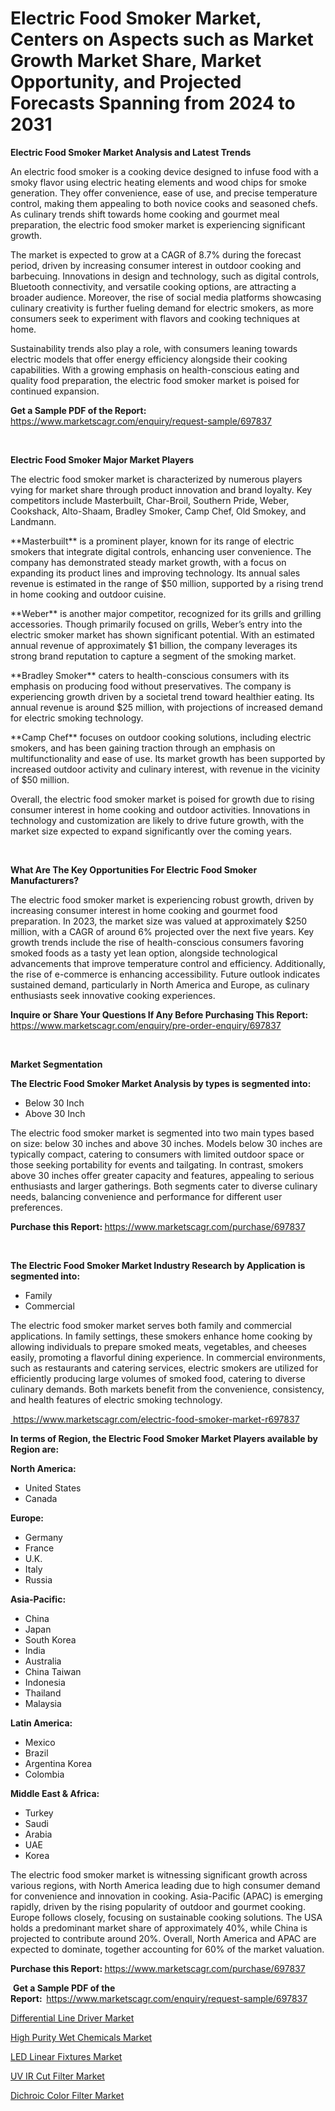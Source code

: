 <p><h1>Electric Food Smoker Market, Centers on Aspects such as Market Growth Market Share, Market Opportunity, and Projected Forecasts Spanning from 2024 to 2031</h1></p><p><strong>Electric Food Smoker Market Analysis and Latest Trends</strong></p>
<p><p>An electric food smoker is a cooking device designed to infuse food with a smoky flavor using electric heating elements and wood chips for smoke generation. They offer convenience, ease of use, and precise temperature control, making them appealing to both novice cooks and seasoned chefs. As culinary trends shift towards home cooking and gourmet meal preparation, the electric food smoker market is experiencing significant growth.</p><p>The market is expected to grow at a CAGR of 8.7% during the forecast period, driven by increasing consumer interest in outdoor cooking and barbecuing. Innovations in design and technology, such as digital controls, Bluetooth connectivity, and versatile cooking options, are attracting a broader audience. Moreover, the rise of social media platforms showcasing culinary creativity is further fueling demand for electric smokers, as more consumers seek to experiment with flavors and cooking techniques at home.</p><p>Sustainability trends also play a role, with consumers leaning towards electric models that offer energy efficiency alongside their cooking capabilities. With a growing emphasis on health-conscious eating and quality food preparation, the electric food smoker market is poised for continued expansion.</p></p>
<p><strong>Get a Sample PDF of the Report:&nbsp;</strong> <a href="https://www.marketscagr.com/enquiry/request-sample/697837?utm_campaign=1177&utm_medium=2&utm_source=Github&utm_content=ia&utm_term=29092024&utm_id=electric-food-smoker">https://www.marketscagr.com/enquiry/request-sample/697837</a></p>
<p>&nbsp;</p>
<p><strong>Electric Food Smoker Major Market Players</strong></p>
<p><p>The electric food smoker market is characterized by numerous players vying for market share through product innovation and brand loyalty. Key competitors include Masterbuilt, Char-Broil, Southern Pride, Weber, Cookshack, Alto-Shaam, Bradley Smoker, Camp Chef, Old Smokey, and Landmann.</p><p>**Masterbuilt** is a prominent player, known for its range of electric smokers that integrate digital controls, enhancing user convenience. The company has demonstrated steady market growth, with a focus on expanding its product lines and improving technology. Its annual sales revenue is estimated in the range of $50 million, supported by a rising trend in home cooking and outdoor cuisine.</p><p>**Weber** is another major competitor, recognized for its grills and grilling accessories. Though primarily focused on grills, Weber’s entry into the electric smoker market has shown significant potential. With an estimated annual revenue of approximately $1 billion, the company leverages its strong brand reputation to capture a segment of the smoking market.</p><p>**Bradley Smoker** caters to health-conscious consumers with its emphasis on producing food without preservatives. The company is experiencing growth driven by a societal trend toward healthier eating. Its annual revenue is around $25 million, with projections of increased demand for electric smoking technology.</p><p>**Camp Chef** focuses on outdoor cooking solutions, including electric smokers, and has been gaining traction through an emphasis on multifunctionality and ease of use. Its market growth has been supported by increased outdoor activity and culinary interest, with revenue in the vicinity of $50 million.</p><p>Overall, the electric food smoker market is poised for growth due to rising consumer interest in home cooking and outdoor activities. Innovations in technology and customization are likely to drive future growth, with the market size expected to expand significantly over the coming years.</p></p>
<p>&nbsp;</p>
<p><strong>What Are The Key Opportunities For Electric Food Smoker Manufacturers?</strong></p>
<p><p>The electric food smoker market is experiencing robust growth, driven by increasing consumer interest in home cooking and gourmet food preparation. In 2023, the market size was valued at approximately $250 million, with a CAGR of around 6% projected over the next five years. Key growth trends include the rise of health-conscious consumers favoring smoked foods as a tasty yet lean option, alongside technological advancements that improve temperature control and efficiency. Additionally, the rise of e-commerce is enhancing accessibility. Future outlook indicates sustained demand, particularly in North America and Europe, as culinary enthusiasts seek innovative cooking experiences.</p></p>
<p><strong>Inquire or Share Your Questions If Any Before Purchasing This Report:</strong> <a href="https://www.marketscagr.com/enquiry/pre-order-enquiry/697837?utm_campaign=1177&utm_medium=2&utm_source=Github&utm_content=ia&utm_term=29092024&utm_id=electric-food-smoker">https://www.marketscagr.com/enquiry/pre-order-enquiry/697837</a></p>
<p>&nbsp;</p>
<p><strong>Market Segmentation</strong></p>
<p><strong>The Electric Food Smoker Market Analysis by types is segmented into:</strong></p>
<p><ul><li>Below 30 Inch</li><li>Above 30 Inch</li></ul></p>
<p><p>The electric food smoker market is segmented into two main types based on size: below 30 inches and above 30 inches. Models below 30 inches are typically compact, catering to consumers with limited outdoor space or those seeking portability for events and tailgating. In contrast, smokers above 30 inches offer greater capacity and features, appealing to serious enthusiasts and larger gatherings. Both segments cater to diverse culinary needs, balancing convenience and performance for different user preferences.</p></p>
<p><strong>Purchase this Report:&nbsp;</strong><a href="https://www.marketscagr.com/purchase/697837?utm_campaign=1177&utm_medium=2&utm_source=Github&utm_content=ia&utm_term=29092024&utm_id=electric-food-smoker">https://www.marketscagr.com/purchase/697837</a></p>
<p>&nbsp;</p>
<p><strong>The Electric Food Smoker Market Industry Research by Application is segmented into:</strong></p>
<p><ul><li>Family</li><li>Commercial</li></ul></p>
<p><p>The electric food smoker market serves both family and commercial applications. In family settings, these smokers enhance home cooking by allowing individuals to prepare smoked meats, vegetables, and cheeses easily, promoting a flavorful dining experience. In commercial environments, such as restaurants and catering services, electric smokers are utilized for efficiently producing large volumes of smoked food, catering to diverse culinary demands. Both markets benefit from the convenience, consistency, and health features of electric smoking technology.</p></p>
<p><a href="https://www.marketscagr.com/electric-food-smoker-market-r697837?utm_campaign=1177&utm_medium=2&utm_source=Github&utm_content=ia&utm_term=29092024&utm_id=electric-food-smoker">&nbsp;https://www.marketscagr.com/electric-food-smoker-market-r697837</a></p>
<p><strong>In terms of Region, the Electric Food Smoker Market Players available by Region are:</strong></p>
<p>
    <p> <strong> North America: </strong>
        <ul>
            <li>United States</li>
            <li>Canada</li>
        </ul>
        </p> 
    <p> <strong> Europe: </strong>
        <ul>
            <li>Germany</li>
            <li>France</li>
            <li>U.K.</li>
            <li>Italy</li>
            <li>Russia</li>
        </ul>
        </p> 
    <p> <strong> Asia-Pacific: </strong>
        <ul>
            <li>China</li>
            <li>Japan</li>
            <li>South Korea</li>
            <li>India</li>
            <li>Australia</li>
            <li>China Taiwan</li>
            <li>Indonesia</li>
            <li>Thailand</li>
            <li>Malaysia</li>
        </ul>
        </p> 
    <p> <strong> Latin America: </strong>
        <ul>
            <li>Mexico</li>
            <li>Brazil</li>
            <li>Argentina Korea</li>
            <li>Colombia</li>
        </ul>
        </p> 
    <p> <strong> Middle East & Africa: </strong>
        <ul>
            <li>Turkey</li>
            <li>Saudi</li>
            <li>Arabia</li>
            <li>UAE</li>
            <li>Korea</li>
        </ul>
    </p>
    </p>
<p><p>The electric food smoker market is witnessing significant growth across various regions, with North America leading due to high consumer demand for convenience and innovation in cooking. Asia-Pacific (APAC) is emerging rapidly, driven by the rising popularity of outdoor and gourmet cooking. Europe follows closely, focusing on sustainable cooking solutions. The USA holds a predominant market share of approximately 40%, while China is projected to contribute around 20%. Overall, North America and APAC are expected to dominate, together accounting for 60% of the market valuation.</p></p>
<p><strong>Purchase this Report: </strong><a href="https://www.marketscagr.com/purchase/697837?utm_campaign=1177&utm_medium=2&utm_source=Github&utm_content=ia&utm_term=29092024&utm_id=electric-food-smoker">https://www.marketscagr.com/purchase/697837</a></p>
<p>&nbsp;<strong>Get a Sample PDF of the Report:&nbsp;&nbsp;</strong><a href="https://www.marketscagr.com/enquiry/request-sample/697837?utm_campaign=1177&utm_medium=2&utm_source=Github&utm_content=ia&utm_term=29092024&utm_id=electric-food-smoker">https://www.marketscagr.com/enquiry/request-sample/697837</a></p>
<p><strong></strong></p>
<p><p><a href="https://www.linkedin.com/pulse/differential-line-driver-market-trends-strategic-insights-omumf?utm_campaign=1177&utm_medium=2&utm_source=Github&utm_content=ia&utm_term=29092024&utm_id=electric-food-smoker">Differential Line Driver Market</a></p><p><a href="https://issuu.com/reportprime-2/docs/high-purity-wet-chemicals-market-si_6419da36b8e965?utm_campaign=1177&utm_medium=2&utm_source=Github&utm_content=ia&utm_term=29092024&utm_id=electric-food-smoker">High Purity Wet Chemicals Market</a></p><p><a href="https://issuu.com/reportprime-2/docs/led-linear-fixtures-market-size-203_9791d2a49aab8e?utm_campaign=1177&utm_medium=2&utm_source=Github&utm_content=ia&utm_term=29092024&utm_id=electric-food-smoker">LED Linear Fixtures Market</a></p><p><a href="https://www.linkedin.com/pulse/global-uv-ir-cut-filter-market-product-type-application-region-nwfuf?utm_campaign=1177&utm_medium=2&utm_source=Github&utm_content=ia&utm_term=29092024&utm_id=electric-food-smoker">UV IR Cut Filter Market</a></p><p><a href="https://www.linkedin.com/pulse/dichroic-color-filter-market-analysis-report-global-insights-b3b0f?utm_campaign=1177&utm_medium=2&utm_source=Github&utm_content=ia&utm_term=29092024&utm_id=electric-food-smoker">Dichroic Color Filter Market</a></p></p>